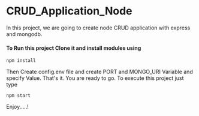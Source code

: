 # CRUD_Application_Node
In this project, we are going to create node CRUD application with express and mongodb.

#### To Run this project Clone it and install modules using
```
npm install
```

Then Create config.env file and create PORT and MONGO_URI Variable and specify Value.
That's it. You are ready to go. To execute this project just type
```
npm start
```

Enjoy.....!
